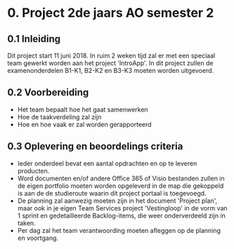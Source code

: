 # 0. Project 2de jaars AO semester 2

## 0.1 Inleiding

Dit project start 11 juni 2018. In ruim 2 weken tijd zal er met een speciaal team gewerkt worden aan het project 'IntroApp'.
In dit project zullen de examenonderdelen B1-K1, B2-K2 en B3-K3 moeten worden uitgevoerd. 

## 0.2 Voorbereiding

- Het team bepaalt hoe het gaat samenwerken
- Hoe de taakverdeling zal zijn
- Hoe en hoe vaak er zal worden gerapporteerd

## 0.3 Oplevering en beoordelings criteria

- Ieder onderdeel bevat een aantal opdrachten en op te leveren producten.
- Word documenten en/of andere Office 365 of Visio bestanden zullen in de eigen portfolio moeten worden opgeleverd in de map die gekoppeld is aan de de studieroute waarin dit project portaal is toegevoegd. 
- De planning zal aanwezig moeten zijn in het document 'Project plan', maar ook in je eigen Team Services project 'Vestingloop' in de vorm van 1 sprint en gedetailleerde Backlog-items, die weer onderverdeeld zijn in taken.
- Per dag zal het team verantwoording moeten afleggen op de planning en voortgang. 


